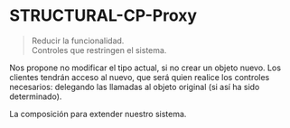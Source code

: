 # STRUCTURAL-CP-Proxy

> Reducir la funcionalidad. <br>
> Controles que restringen el sistema.

Nos propone no modificar el tipo actual, si no crear un objeto nuevo. 
Los clientes tendrán acceso al nuevo, que será quien realice los controles necesarios: delegando las llamadas al objeto original (si así ha sido determinado).

La composición para extender nuestro sistema.
